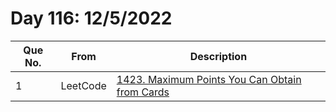 # Day 116: 12/5/2022

| Que No. | From | Description |
| --- | --- | --- |
| 1 | LeetCode | [1423. Maximum Points You Can Obtain from Cards](https://leetcode.com/problems/maximum-points-you-can-obtain-from-cards/) |
